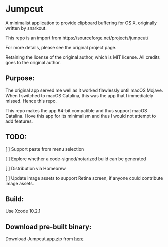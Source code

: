 # Jumpcut
A minimalist application to provide clipboard buffering for OS X, originally written by snarkout.

This repo is an import from https://sourceforge.net/projects/jumpcut/

For more details, please see the original project page.

Retaining the license of the original author, which is MIT license. All credits goes to the original author.

## Purpose:
The original app served me well as it worked flawlessly until macOS Mojave. When I switched to macOS Catalina, this was the app that I immediately missed. Hence this repo. 

This repo makes the app 64-bit compatible and thus support macOS Catalina. I love this app for its minimalism and thus I would not attempt to add features. 

## TODO:
[ ] Support paste from menu selection

[ ] Explore whether a code-signed/notarized build can be generated 

[ ] Distribution via Homebrew

[ ] Update image assets to support Retina screen, if anyone could contribute image assets. 

## Build:

Use Xcode 10.2.1

## Download pre-built binary:
Download Jumpcut.app.zip from [here](https://github.com/Kiran-B/Jumpcut/releases)
